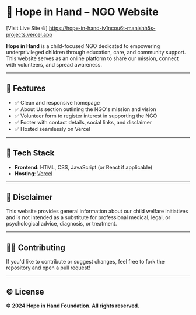 # 🌟 Hope in Hand – NGO Website

[Visit Live Site 🌐]
https://hope-in-hand-iv1ncou6t-manishh5s-projects.vercel.app


**Hope in Hand** is a child-focused NGO dedicated to empowering underprivileged children through education, care, and community support. This website serves as an online platform to share our mission, connect with volunteers, and spread awareness.

---

## 📄 Features

- ✅ Clean and responsive homepage
- ✅ About Us section outlining the NGO's mission and vision
- ✅ Volunteer form to register interest in supporting the NGO
- ✅ Footer with contact details, social links, and disclaimer
- ✅ Hosted seamlessly on Vercel

---

## 🚀 Tech Stack

- **Frontend**: HTML, CSS, JavaScript (or React if applicable)
- **Hosting**: [Vercel](https://vercel.com)

---

## 📄 Disclaimer

This website provides general information about our child welfare initiatives and is not intended as a substitute for professional medical, legal, or psychological advice, diagnosis, or treatment.

---

## 🧑‍💻 Contributing

If you'd like to contribute or suggest changes, feel free to fork the repository and open a pull request!

---

## ©️ License

**© 2024 Hope in Hand Foundation. All rights reserved.**
